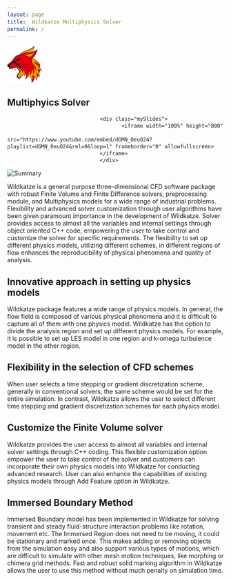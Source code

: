 ```yaml
---
layout: page
title:  Wildkatze Multiphysics Solver
permalink: /
---
```


![Wildkatze Logo](assets/images/logo80.png)

## Multiphyics Solver

                                  <div class="mySlides">
                                         <iframe width="100%" height="800"
                                 src="https://www.youtube.com/embed/dGMN_OeuO24?playlist=dGMN_OeuO24&rel=0&loop=1" frameborder="0" allowfullscreen>
                                  </iframe>
                                  </div>
                                  

![Summary](https://live.staticflickr.com/65535/51909289644_5801b44f86_z.jpg)

Wildkatze is a general purpose three-dimensional CFD software package with robust Finite Volume and Finite Difference solvers, preprocessing module, and Multiphysics models for a wide range of industrial problems. Flexibility and advanced solver customization through user algorithms have been given paramount importance in the development of Wildkatze. Solver provides access to almost all the variables and internal settings through object oriented C++ code, empowering the user to take control and customize the solver for specific requirements. The flexibility to set up different physics models, utilizing different schemes, in different regions of flow enhances the reproducibility of physical phenomena and quality of analysis.

## Innovative approach in setting up physics models
Wildkatze package features a wide range of physics models. In general, the flow field is composed of various physical phenomena and it is difficult to capture all of them with one physics model. Wildkatze has the option to divide the analysis region and set up different physics models. For example, it is possible to set up LES model in one region and k-omega turbulence model in the other region.

## Flexibility in the selection of CFD schemes
When user selects a time stepping or gradient discretization scheme, generally in conventional solvers, the same scheme would be set for the entire simulation. In contrast, Wildkatze allows the user to select different time stepping and gradient discretization schemes for each physics model.

## Customize the Finite Volume solver
Wildkatze provides the user access to almost all variables and internal solver settings through C++ coding. This flexible customization option empower the user to take control of the solver and customers can incorporate their own physics models into Wildkatze for conducting advanced research. User can also enhance the capabilities of existing physics models through Add Feature option in Wildkatze.

## Immersed Boundary Method
Immersed Boundary model has been implemented in Wildkatze for solving transient and steady fluid-structure interaction problems like rotation, movement etc. The Immersed Region does not need to be moving, it could be stationary and marked once. This makes adding or removing objects from the simulation easy and also support various types of motions, which are difficult to simulate with other mesh motion techniques, like morphing or chimera grid methods. Fast and robust solid marking algorithm in Wildkatze allows the user to use this method without much penalty on simulation time.
